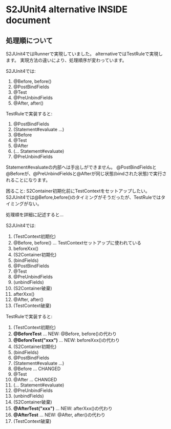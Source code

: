 # S2JUnit4 alternative INSIDE document

## 処理順について

S2JUnit4ではRunnerで実現していました。
alternativeではTestRuleで実現します。
実現方法の違いにより、処理順序が変わっています。

S2JUnit4では:

1. @Before, before()
1. @PostBindFields
1. @Test
1. @PreUnbindFields
1. @After, after()


TestRuleで実装すると:

1. @PostBindFields
1. (Statement#evaluate ...)
1. @Before
1. @Test
1. @After
1. (... Statement#evaluate)
1. @PreUnbindFields

Statement#evaluateの内部へは手出しができません。
@PostBindFieldsと@Beforeが、@PreUnbindFieldsと@Afterが同じ状態(bindされた状態)で実行されることになります。

困ること:
S2Container初期化前にTestContextをセットアップしたい。
S2JUnit4では@Before,before()のタイミングがそうだったが、TestRuleではタイミングがない。


処理順を詳細に記述すると...

S2JUnit4では:

1. (TestContext初期化)
1. @Before, before() ... TestContextセットアップに使われている
1. beforeXxx()
1. (S2Container初期化)
1. (bindFields)
1. @PostBindFields
1. @Test
1. @PreUnbindFields
1. (unbindFields)
1. (S2Container破棄)
1. afterXxx()
1. @After, after()
1. (TestContext破棄)


TestRuleで実装すると:

1. (TestContext初期化)
1. **@BeforeTest**        ... NEW: @Before, before()の代わり
1. **@BeforeTest("xxx")** ... NEW: beforeXxx()の代わり
1. (S2Container初期化)
1. (bindFields)
1. @PostBindFields
1. (Statement#evaluate ...)
1. @Before                ... CHANGED
1. @Test
1. @After                 ... CHANGED
1. (... Statement#evaluate)
1. @PreUnbindFields
1. (unbindFields)
1. (S2Container破棄)
1. **@AfterTest("xxx")**  ... NEW: afterXxx()の代わり
1. **@AfterTest**         ... NEW: @After, after()の代わり
1. (TestContext破棄)

